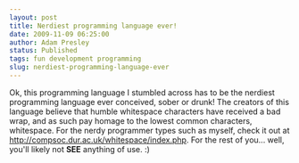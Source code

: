 ```yaml
---
layout: post
title: Nerdiest programming language ever!
date: 2009-11-09 06:25:00
author: Adam Presley
status: Published
tags: fun development programming
slug: nerdiest-programming-language-ever
---
```


Ok, this programming language I stumbled across has to be the nerdiest
programming language ever conceived, sober or drunk! The creators of
this language believe that humble whitespace characters have received a
bad wrap, and as such pay homage to the lowest common characters,
whitespace. For the nerdy programmer types such as myself, check it out
at <http://compsoc.dur.ac.uk/whitespace/index.php>. For the rest of
you... well, you'll likely not **SEE** anything of use. :)
